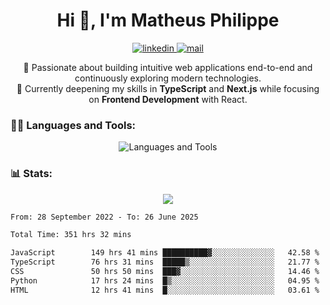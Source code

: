 
<h1 align="center">Hi 👋, I'm Matheus Philippe</h1>
<p align="center">
  <a href="https://www.linkedin.com/in/matheusphilippe-" target="_blank" rel="noopener noreferrer">
    <img alt="linkedin" src="https://img.shields.io/static/v1?label=&message=Linkedin&color=blue&logo=linkedin&style=for-the-badge" /> </a>
  <a href="mailto:matheus.philippe2002@gmail.com">
    <img alt="mail" src="https://img.shields.io/badge/Gmail-D14836?style=for-the-badge&logo=gmail&logoColor=white" /> </a>
 <p align="center">
  🚀 Passionate about building intuitive web applications end-to-end and continuously exploring modern technologies.
  <br />
  🌱 Currently deepening my skills in <strong>TypeScript</strong> and <strong>Next.js</strong> while focusing on <strong>Frontend Development</strong> with React.
</p>

   
</p>



<h3 align="left">🧑‍💻 Languages and Tools:</h3>

<p align="center">
  <img src="https://skillicons.dev/icons?i=ts,js,react,nodejs,express,mongodb,tailwind,vite,html,css,git,vscode,linux" alt="Languages and Tools" />

</p>

<h3 align="left"> 📊 Stats: </h3>

<p align="center">
  <img src="https://github-readme-stats.vercel.app/api/top-langs?username=mph7&show_icons=true&theme=tokyonight&hide_border=true&locale=en&langs_count=6&layout=compact" /> 



<!--START_SECTION:waka-->

```txt
From: 28 September 2022 - To: 26 June 2025

Total Time: 351 hrs 32 mins

JavaScript        149 hrs 41 mins ██████████▓░░░░░░░░░░░░░░   42.58 %
TypeScript        76 hrs 31 mins  █████▒░░░░░░░░░░░░░░░░░░░   21.77 %
CSS               50 hrs 50 mins  ███▓░░░░░░░░░░░░░░░░░░░░░   14.46 %
Python            17 hrs 24 mins  █▒░░░░░░░░░░░░░░░░░░░░░░░   04.95 %
HTML              12 hrs 41 mins  █░░░░░░░░░░░░░░░░░░░░░░░░   03.61 %
```

<!--END_SECTION:waka-->
</p>
